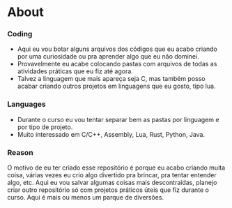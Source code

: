 # About

### Coding

- Aqui eu vou botar alguns arquivos dos códigos que eu acabo criando por uma curiosidade ou pra aprender algo que eu não dominei.
- Provavelmente eu acabe colocando pastas com arquivos de todas as atividades práticas que eu fiz até agora.
- Talvez a linguagem que mais apareça seja C, mas também posso acabar criando outros projetos em linguagens que eu gosto, tipo lua.

### Languages

- Durante o curso eu vou tentar separar bem as pastas por linguagem e por tipo de projeto.
- Muito interessado em C/C++, Assembly, Lua, Rust, Python, Java.

### Reason

O motivo de eu ter criado esse repositório é porque eu acabo criando muita coisa, várias vezes eu crio 
algo divertido pra brincar, pra tentar entender algo, etc. Aqui eu vou salvar algumas coisas mais descontraídas, 
planejo criar outro repositório só com projetos práticos úteis que fiz durante o curso. Aqui é mais ou menos 
um parque de diversões.
